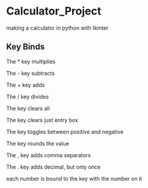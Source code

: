 # Calculator_Project
making a calculator in python with tkinter
## Key Binds
The * key multiplies  

The - key subtracts  

The + key adds  

The / key divides  

The <delete> key clears all  
  
The <end> key clears just entry box  
  
The <insert> key toggles between positive and negative  
  
The <home> key rounds the value  
  
The , key adds comma separators  
  
The . key adds decimal, but only once  
  

each number is bound to the key with the number on it
